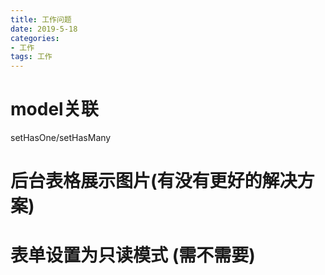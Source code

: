 ```yaml
---
title: 工作问题
date: 2019-5-18
categories: 
- 工作
tags: 工作
---
```


# model关联

setHasOne/setHasMany

# 后台表格展示图片(有没有更好的解决方案)

# 表单设置为只读模式 (需不需要)
